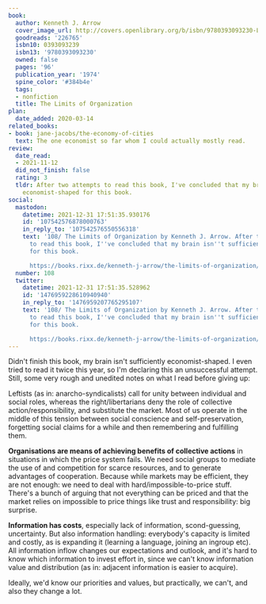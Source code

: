 ```yaml
---
book:
  author: Kenneth J. Arrow
  cover_image_url: http://covers.openlibrary.org/b/isbn/9780393093230-L.jpg
  goodreads: '226765'
  isbn10: 0393093239
  isbn13: '9780393093230'
  owned: false
  pages: '96'
  publication_year: '1974'
  spine_color: '#384b4e'
  tags:
  - nonfiction
  title: The Limits of Organization
plan:
  date_added: 2020-03-14
related_books:
- book: jane-jacobs/the-economy-of-cities
  text: The one economist so far whom I could actually mostly read.
review:
  date_read:
  - 2021-11-12
  did_not_finish: false
  rating: 3
  tldr: After two attempts to read this book, I've concluded that my brain isn't sufficiently
    economist-shaped for this book.
social:
  mastodon:
    datetime: 2021-12-31 17:51:35.930176
    id: '107542576878000763'
    in_reply_to: '107542576550556318'
    text: '108/ The Limits of Organization by Kenneth J. Arrow. After two attempts
      to read this book, I''ve concluded that my brain isn''t sufficiently economist-shaped
      for this book.

      https://books.rixx.de/kenneth-j-arrow/the-limits-of-organization/ #rixxReads'
  number: 108
  twitter:
    datetime: 2021-12-31 17:51:35.528962
    id: '1476959228610940940'
    in_reply_to: '1476959207765295107'
    text: '108/ The Limits of Organization by Kenneth J. Arrow. After two attempts
      to read this book, I''ve concluded that my brain isn''t sufficiently economist-shaped
      for this book.

      https://books.rixx.de/kenneth-j-arrow/the-limits-of-organization/'
---
```


Didn't finish this book, my brain isn't sufficiently economist-shaped. I even tried to read it twice this year, so I'm
declaring this an unsuccessful attempt. Still, some very rough and unedited notes on what I read before giving up:

Leftists (as in: anarcho-syndicalists) call for unity between individual and social roles, whereas the
right/libertarians deny the role of collective action/responsibility, and substitute the market. Most of us operate in
the middle of this tension between social conscience and self-preservation, forgetting social claims for a while and
then remembering and fulfilling them.

**Organisations are means of achieving benefits of collective actions** in situations in which the price system fails.
We need social groups to mediate the use of and competition for scarce resources, and to generate advantages of
cooperation. Because while markets may be efficient, they are not enough: we need to deal with hard/impossible-to-price
stuff. There's a bunch of arguing that not everything can be priced and that the market relies on impossible to price
things like trust and responsibility: big surprise.

**Information has costs**, especially lack of information, scond-guessing, uncertainty. But also information handling:
everybody's capacity is limited and costly, as is expanding it (learning a language, joining an ingroup etc). All
information inflow changes our expectations and outlook, and it's hard to know which information to invest effort in,
since we can't know information value and distribution (as in: adjacent information is easier to acquire).

Ideally, we'd know our priorities and values, but practically, we can't, and also they change a lot.
